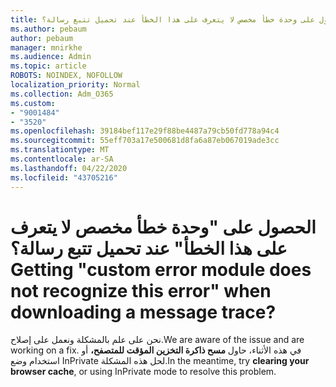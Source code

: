 ```yaml
---
title: الحصول على وحدة خطأ مخصص لا يتعرف على هذا الخطأ عند تحميل تتبع رسالة؟
ms.author: pebaum
author: pebaum
manager: mnirkhe
ms.audience: Admin
ms.topic: article
ROBOTS: NOINDEX, NOFOLLOW
localization_priority: Normal
ms.collection: Adm_O365
ms.custom:
- "9001484"
- "3520"
ms.openlocfilehash: 39184bef117e29f88be4487a79cb50fd778a94c4
ms.sourcegitcommit: 55eff703a17e500681d8fa6a87eb067019ade3cc
ms.translationtype: MT
ms.contentlocale: ar-SA
ms.lasthandoff: 04/22/2020
ms.locfileid: "43705216"
---
```

# <a name="getting-custom-error-module-does-not-recognize-this-error-when-downloading-a-message-trace"></a><span data-ttu-id="c727e-102">الحصول على "وحدة خطأ مخصص لا يتعرف على هذا الخطأ" عند تحميل تتبع رسالة؟</span><span class="sxs-lookup"><span data-stu-id="c727e-102">Getting "custom error module does not recognize this error" when downloading a message trace?</span></span>

<span data-ttu-id="c727e-103">نحن على علم بالمشكلة ونعمل على إصلاح.</span><span class="sxs-lookup"><span data-stu-id="c727e-103">We are aware of the issue and are working on a fix.</span></span>  <span data-ttu-id="c727e-104">في هذه الأثناء، حاول **مسح ذاكرة التخزين المؤقت للمتصفح،** أو استخدام وضع InPrivate لحل هذه المشكلة.</span><span class="sxs-lookup"><span data-stu-id="c727e-104">In the meantime, try **clearing your browser cache**, or using InPrivate mode to resolve this problem.</span></span>